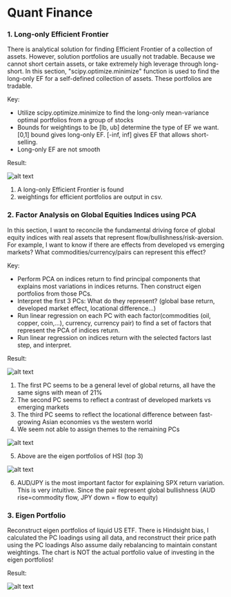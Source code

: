 # Quant Finance

### 1. Long-only Efficient Frontier
There is analytical solution for finding Efficient Frontier of a collection of assets. However, solution portfolios are usually not tradable. 
Because we cannot short certain assets, or take extremely high leverage through long-short.
In this section, "scipy.optimize.minimize" function is used to find the long-only EF for a self-defined collection of assets. These portfolios are tradable.

Key:
- Utilize scipy.optimize.minimize to find the long-only mean-variance optimal portfolios from a group of stocks
- Bounds for weightings to be [lb, ub] determine the type of EF we want. [0,1] bound gives long-only EF. [-inf, inf] gives EF that allows short-selling.
- Long-only EF are not smooth

Result:

![alt text](https://github.com/johncky/Quantitative-Finance/blob/main/pic/Efficient_Frontier(NoRiskFree).png?raw=true)

1. A long-only Efficient Frontier is found
2. weightings for efficient portfolios are output in csv.

### 2. Factor Analysis on Global Equities Indices using PCA
In this section, I want to reconcile the fundamental driving force of global equity indices with real assets that represent flow/bullishness/risk-aversion.
For example, I want to know if there are effects from developed vs emerging markets? What commodities/currency/pairs can represent this effect?

Key:
- Perform PCA on indices return to find principal components that explains most variations in indices returns. Then construct eigen portfolios from those PCs.
- Interpret the first 3 PCs: What do they represent? (global base return, developed market effect, locational difference...)
- Run linear regression on each PC with each factor(commodities (oil, copper, coin,...), currency, currency pair) to find a set of factors that represent the PCA of indices return.
- Run linear regression on indices return with the selected factors last step, and interpret.

Result:

![alt text](https://github.com/johncky/Quantitative-Finance/blob/main/pic/2_PC.png?raw=true)

1. The first PC seems to be a general level of global returns, all have the same signs with mean of 21% 
2. The second PC seems to reflect a contrast of developed markets vs emerging markets
3. The third PC seems to reflect the locational difference between fast-growing Asian economies vs the western world
4. We seem not able to assign themes to the remaining PCs
   
![alt text](https://github.com/johncky/Quantitative-Finance/blob/main/pic/2_PCC.png?raw=true)

5. Above are the eigen portfolios of HSI (top 3)

![alt text](https://github.com/johncky/Quantitative-Finance/blob/main/pic/2_Regression.png?raw=true)

6. AUD/JPY is the most important factor for explaining SPX return variation. 
   This is very intuitive. Since the pair represent global bullishness (AUD rise=commodity flow, JPY down = flow to equity)
   
### 3. Eigen Portfolio 
Reconstruct eigen portfolios of liquid US ETF. 
There is Hindsight bias, I calculated the PC loadings using all data, and reconstruct their price path using the PC loadings
Also assume daily rebalancing to maintain constant weightings. The chart is NOT the actual portfolio value of investing in the eigen portfolios!

Result:

![alt text](https://github.com/johncky/Quantitative-Finance/blob/main/pic/3_EP.png?raw=true)

